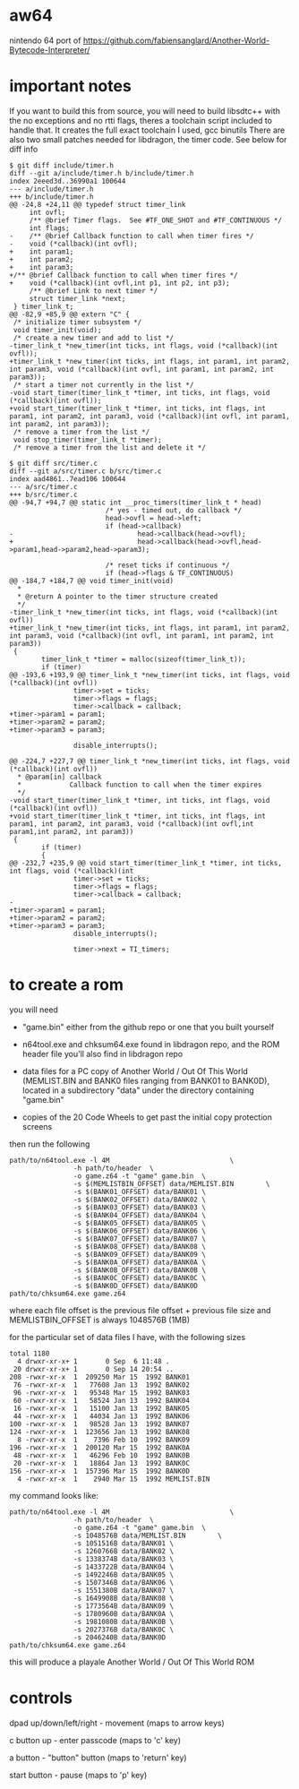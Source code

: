 # aw64
nintendo 64 port of https://github.com/fabiensanglard/Another-World-Bytecode-Interpreter/

# important notes
If you want to build this from source, you will need to build libsdtc++ with the no exceptions and no rtti flags, theres a toolchain script included to handle that. It creates the full exact toolchain I used, gcc binutils There are also two small patches needed for libdragon, the timer code. See below for diff info
```
$ git diff include/timer.h
diff --git a/include/timer.h b/include/timer.h
index 2eeed3d..36990a1 100644
--- a/include/timer.h
+++ b/include/timer.h
@@ -24,8 +24,11 @@ typedef struct timer_link
     int ovfl;
     /** @brief Timer flags.  See #TF_ONE_SHOT and #TF_CONTINUOUS */
     int flags;
-    /** @brief Callback function to call when timer fires */
-    void (*callback)(int ovfl);
+    int param1;
+    int param2;
+    int param3;
+/** @brief Callback function to call when timer fires */
+    void (*callback)(int ovfl,int p1, int p2, int p3);
     /** @brief Link to next timer */
     struct timer_link *next;
 } timer_link_t;
@@ -82,9 +85,9 @@ extern "C" {
 /* initialize timer subsystem */
 void timer_init(void);
 /* create a new timer and add to list */
-timer_link_t *new_timer(int ticks, int flags, void (*callback)(int ovfl));
+timer_link_t *new_timer(int ticks, int flags, int param1, int param2, int param3, void (*callback)(int ovfl, int param1, int param2, int param3));
 /* start a timer not currently in the list */
-void start_timer(timer_link_t *timer, int ticks, int flags, void (*callback)(int ovfl));
+void start_timer(timer_link_t *timer, int ticks, int flags, int param1, int param2, int param3, void (*callback)(int ovfl, int param1, int param2, int param3));
 /* remove a timer from the list */
 void stop_timer(timer_link_t *timer);
 /* remove a timer from the list and delete it */
```
```
$ git diff src/timer.c
diff --git a/src/timer.c b/src/timer.c
index aad4861..7ead106 100644
--- a/src/timer.c
+++ b/src/timer.c
@@ -94,7 +94,7 @@ static int __proc_timers(timer_link_t * head)
                        /* yes - timed out, do callback */
                        head->ovfl = head->left;
                        if (head->callback)
-                               head->callback(head->ovfl);
+                               head->callback(head->ovfl,head->param1,head->param2,head->param3);

                        /* reset ticks if continuous */
                        if (head->flags & TF_CONTINUOUS)
@@ -184,7 +184,7 @@ void timer_init(void)
  *
  * @return A pointer to the timer structure created
  */
-timer_link_t *new_timer(int ticks, int flags, void (*callback)(int ovfl))
+timer_link_t *new_timer(int ticks, int flags, int param1, int param2, int param3, void (*callback)(int ovfl, int param1, int param2, int param3))
 {
        timer_link_t *timer = malloc(sizeof(timer_link_t));
        if (timer)
@@ -193,6 +193,9 @@ timer_link_t *new_timer(int ticks, int flags, void (*callback)(int ovfl))
                timer->set = ticks;
                timer->flags = flags;
                timer->callback = callback;
+timer->param1 = param1;
+timer->param2 = param2;
+timer->param3 = param3;

                disable_interrupts();

@@ -224,7 +227,7 @@ timer_link_t *new_timer(int ticks, int flags, void (*callback)(int ovfl))
  * @param[in] callback
  *            Callback function to call when the timer expires
  */
-void start_timer(timer_link_t *timer, int ticks, int flags, void (*callback)(int ovfl))
+void start_timer(timer_link_t *timer, int ticks, int flags, int param1, int param2, int param3, void (*callback)(int ovfl,int param1,int param2, int param3))
 {
        if (timer)
        {
@@ -232,7 +235,9 @@ void start_timer(timer_link_t *timer, int ticks, int flags, void (*callback)(int
                timer->set = ticks;
                timer->flags = flags;
                timer->callback = callback;
-
+timer->param1 = param1;
+timer->param2 = param2;
+timer->param3 = param3;
                disable_interrupts();

                timer->next = TI_timers;

```

# to create a rom
you will need

- "game.bin" either from the github repo or one that you built yourself

- n64tool.exe and chksum64.exe found in libdragon repo, and the ROM header file you'll also find in libdragon repo

- data files for a PC copy of Another World / Out Of This World (MEMLIST.BIN and BANK0 files ranging from BANK01 to BANK0D), located in a subdirectory "data" under the directory containing "game.bin"

- copies of the 20 Code Wheels to get past the initial copy protection screens

then run the following
```
path/to/n64tool.exe -l 4M                              \
                -h path/to/header  \
                -o game.z64 -t "game" game.bin  \
                -s $(MEMLISTBIN_OFFSET) data/MEMLIST.BIN        \
                -s $(BANK01_OFFSET) data/BANK01 \
                -s $(BANK02_OFFSET) data/BANK02 \
                -s $(BANK03_OFFSET) data/BANK03 \
                -s $(BANK04_OFFSET) data/BANK04 \
                -s $(BANK05_OFFSET) data/BANK05 \
                -s $(BANK06_OFFSET) data/BANK06 \
                -s $(BANK07_OFFSET) data/BANK07 \
                -s $(BANK08_OFFSET) data/BANK08 \
                -s $(BANK09_OFFSET) data/BANK09 \
                -s $(BANK0A_OFFSET) data/BANK0A \
                -s $(BANK0B_OFFSET) data/BANK0B \
                -s $(BANK0C_OFFSET) data/BANK0C \
                -s $(BANK0D_OFFSET) data/BANK0D
path/to/chksum64.exe game.z64
```

where each file offset is the previous file offset + previous file size and MEMLISTBIN_OFFSET is always 1048576B (1MB)

for the particular set of data files I have, with the following sizes
```
total 1180
  4 drwxr-xr-x+ 1       0 Sep  6 11:48 .
 20 drwxr-xr-x+ 1       0 Sep 14 20:54 ..
208 -rwxr-xr-x  1  209250 Mar 15  1992 BANK01
 76 -rwxr-xr-x  1   77608 Jan 13  1992 BANK02
 96 -rwxr-xr-x  1   95348 Mar 15  1992 BANK03
 60 -rwxr-xr-x  1   58524 Jan 13  1992 BANK04
 16 -rwxr-xr-x  1   15100 Jan 13  1992 BANK05
 44 -rwxr-xr-x  1   44034 Jan 13  1992 BANK06
100 -rwxr-xr-x  1   98528 Jan 13  1992 BANK07
124 -rwxr-xr-x  1  123656 Jan 13  1992 BANK08
  8 -rwxr-xr-x  1    7396 Feb 10  1992 BANK09
196 -rwxr-xr-x  1  200120 Mar 15  1992 BANK0A
 48 -rwxr-xr-x  1   46296 Feb 10  1992 BANK0B
 20 -rwxr-xr-x  1   18864 Jan 13  1992 BANK0C
156 -rwxr-xr-x  1  157396 Mar 15  1992 BANK0D
  4 -rwxr-xr-x  1    2940 Mar 15  1992 MEMLIST.BIN
```
my command looks like:
```
path/to/n64tool.exe -l 4M                              \
                -h path/to/header  \
                -o game.z64 -t "game" game.bin  \
                -s 1048576B data/MEMLIST.BIN        \
                -s 1051516B data/BANK01 \
                -s 1260766B data/BANK02 \
                -s 1338374B data/BANK03 \
                -s 1433722B data/BANK04 \
                -s 1492246B data/BANK05 \
                -s 1507346B data/BANK06 \
                -s 1551380B data/BANK07 \
                -s 1649908B data/BANK08 \
                -s 1773564B data/BANK09 \
                -s 1780960B data/BANK0A \
                -s 1981080B data/BANK0B \
                -s 2027376B data/BANK0C \
                -s 2046240B data/BANK0D
path/to/chksum64.exe game.z64
```

this will produce a playale Another World / Out Of This World ROM

# controls
dpad up/down/left/right - movement (maps to arrow keys)

c button up - enter passcode (maps to 'c' key)

a button - "button" button (maps to 'return' key)

start button - pause (maps to 'p' key)
